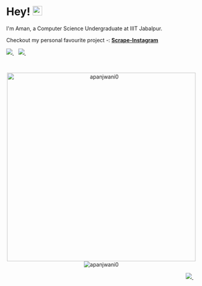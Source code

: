 <h1 align='left'>
  Hey! <img src="https://media.giphy.com/media/hvRJCLFzcasrR4ia7z/giphy.gif" width="25px">
</h1>

<p align='left'>
  I'm Aman, a Computer Science Undergraduate at IIIT Jabalpur.
  <p>
<!--     <sub>
      Checkout my personal favourite project -: <a href="https://github.com/apanjwani0/Scrape-Instagram"><b>Scrape-Instagram</b></a>
    </sub>  -->
    Checkout my personal favourite project -: <a href="https://github.com/apanjwani0/Scrape-Instagram"><b>Scrape-Instagram</b></a>
  </p>
</p>
  

<p align='left'>
  <a href="https://www.linkedin.com/in/apanjwani0/">
    <img src="https://img.shields.io/badge/linkedin-%230077B5.svg?&style=for-the-badge&logo=linkedin&logoColor=white" />
  </a>&nbsp;&nbsp;
  <a href="https://open.spotify.com/user/3143ni27yzvwhl2vdjumsdotb4bi">
    <img src="https://img.shields.io/badge/Spotify-1ED760?&style=for-the-badge&logo=spotify&logoColor=white" />
  </a>&nbsp;&nbsp;
</p>
<br />

<p align='center'>
  <a href="#">
    <img src="https://github-readme-stats.vercel.app/api?username=apanjwani0&show_icons=true&count_private=true&theme=dark" width="500" alt="apanjwani0">
  </a>
    <img align="center" src="https://github-readme-streak-stats.herokuapp.com/?user=apanjwani0&hide_border=true" alt="apanjwani0" />
</p>

<!-- <p>
  <img align="center" src="https://github-readme-streak-stats.herokuapp.com/?user=apanjwani0" alt="apanjwani0" />
</p> -->

<!-- <p align="left">
  <a href="https://www.buymeacoffee.com/apanjwani0" target="_blank">
    <img src="https://cdn.buymeacoffee.com/buttons/v2/default-red.png" alt="Buy Me A Coffee" width="120" >
  </a>
</p> -->

<p align="right">
  <a href="">
    <img src="https://komarev.com/ghpvc/?username=apanjwani0&label=Profile+Visitors" />
  </a>&nbsp;&nbsp;
</p>
